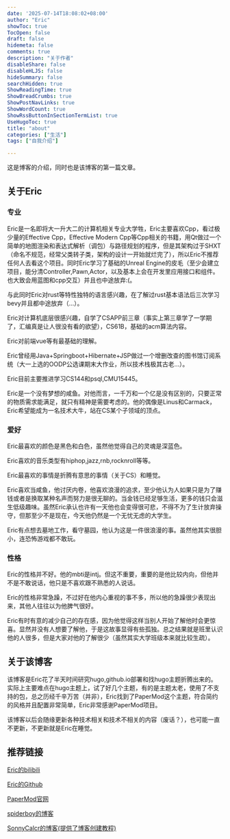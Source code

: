 ```yaml
---
date: '2025-07-14T18:08:02+08:00'
author: "Eric"
showToc: true
TocOpen: false
draft: false
hidemeta: false
comments: true
description: "关于作者"
disableShare: false
disableHLJS: false
hideSummary: false
searchHidden: true
ShowReadingTime: true
ShowBreadCrumbs: true
ShowPostNavLinks: true
ShowWordCount: true
ShowRssButtonInSectionTermList: true
UseHugoToc: true
title: "about"
categories: ["生活"]
tags: ["自我介绍"]

---
```


这是博客的介绍，同时也是该博客的第一篇文章。

## 关于Eric

### 专业

Eric是一名即将大一升大二的计算机相关专业大学牲，Eric主要喜欢Cpp，看过极少量的Effective Cpp，Effective Modern Cpp等Cpp相关的书籍，用Qt做过一个简单的地图渲染和表达式解析（调包）与路径规划的程序，但是其架构过于SHXT（命名不规范，经常父类转子类，架构的设计一开始就烂完了），所以Eric不推荐任何人去看这个项目。同时Eric学习了基础的Unreal Engine的皮毛（至少会建立项目，能分清Controller,Pawn,Actor，以及基本上会在开发里应用接口和组件。也大致会用蓝图和cpp交互）并且也中途放弃:(。

与此同时Eric对rust等特性独特的语言感兴趣，在了解过rust基本语法后三次学习bevy并且都中途放弃（...）。

Eric对计算机底层很感兴趣，自学了CSAPP前三章（事实上第三章学了一学期了，汇编真是让人很没有看的欲望），CS61B，基础的acm算法内容。

Eric对前端vue等有最基础的理解。

Eric曾经用Java+Springboot+Hibernate+JSP做过一个增删改查的图书馆订阅系统（大一上选的OODP公选课期末大作业，所以技术栈极其古老...）。

Eric目前主要推进学习CS144和psql,CMU15445。

Eric是一个没有梦想的咸鱼。对他而言，一千万和一个亿是没有区别的，只要正常的物质需求能满足，就只有精神是需要考虑的。他的偶像是Linus和Carmack，Eric希望能成为一名技术大牛，站在CS某个子领域的顶点。

### 爱好

Eric最喜欢的颜色是黑色和白色，虽然他觉得自己的灵魂是深蓝色。

Eric喜欢的音乐类型有hiphop,jazz,rnb,rocknroll等等。

Eric最喜欢的事情是折腾有意思的事情（关于CS）和睡觉。

Eric喜欢当咸鱼，他讨厌内卷，他喜欢浪漫的追求，至少他认为人如果只是为了赚钱或者是换取某种名声而努力是很无聊的。当金钱已经足够生活，更多的钱只会滋生低级趣味。虽然Eric承认也许有一天他也会变得很可悲，不得不为了生计放弃操守，但那至少不是现在，今天他仍然是一个无忧无虑的大学生。

Eric有点想去墓地工作，看守墓园，他认为这是一件很浪漫的事。虽然他其实很胆小，连恐怖游戏都不敢玩。

### 性格

Eric的性格并不好。他的mbti是intj。但这不重要，重要的是他比较内向，但他并不是不敢说话，他只是不喜欢跟不熟悉的人说话。

Eric的性格非常急躁，不过好在他内心重视的事不多，所以他的急躁很少表现出来，其他人往往以为他脾气很好。

Eric有时有意的减少自己的存在感，因为他觉得这样当别人开始了解他时会更惊喜。显然并没有人想要了解他，于是这故事显得有些孤独。总之结果就是班里认识他的人很多，但是大家对他的了解很少（虽然其实大学班级本来就比较生疏）。

## 关于该博客

该博客是Eric花了半天时间研究hugo,github.io部署和找hugo主题折腾出来的。
实际上主要难点在hugo主题上，试了好几个主题，有的是主题太老，使用了不支持的包，总之历经千辛万苦（并非），Eric找到了PaperMod这个主题，符合简约的风格并且配置非常简单，Eric非常感谢PaperMod项目。

该博客以后会随缘更新各种技术相关和技术不相关的内容（废话？），也可能一直不更新，不更新就是Eric在睡觉。

## 推荐链接

[Eric的bilibili](https://space.bilibilihttps://sonnycalcr.github.io/.com/399635219)

[Eric的Github](https://github.com/2667783575/)

[PaperMod官网](https://themes.gohugo.io/themes/hugo-papermod/)

[spiderboy的博客](https://superspiderboy.github.io/search/)

[SonnyCalcr的博客(提供了博客创建教程)](https://sonnycalcr.github.io/)  